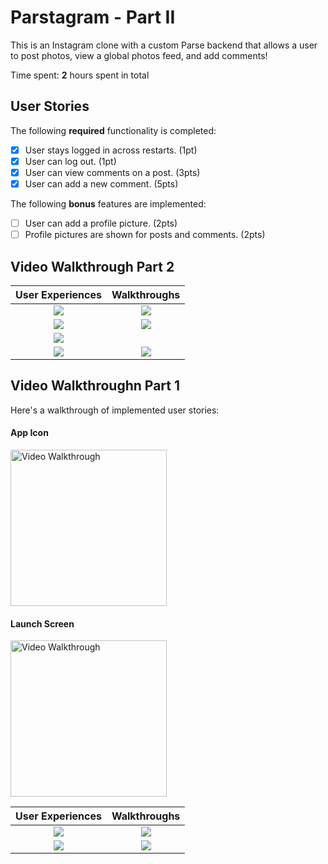 # Parstagram - Part II

This is an Instagram clone with a custom Parse backend that allows a user to post photos, view a global photos feed, and add comments!

Time spent: **2** hours spent in total

## User Stories

The following **required** functionality is completed:

- [x] User stays logged in across restarts. (1pt)
- [x] User can log out. (1pt)
- [x] User can view comments on a post. (3pts)
- [x] User can add a new comment. (5pts)

The following **bonus** features are implemented:

- [ ] User can add a profile picture. (2pts)
- [ ] Profile pictures are shown for posts and comments. (2pts)

## Video Walkthrough Part 2


User Experiences             |  Walkthroughs
:-------------------------:|:-------------------------:
![](https://i.imgur.com/Sw9wGWH.gif)  |  ![](https://i.imgur.com/tggcYLE.gif)
![](https://i.imgur.com/ei9bSgy.gif) | ![](https://i.imgur.com/tJquiGK.gif)
![](https://i.imgur.com/6SWyTGx.gif)  |  ![]()
![](https://i.imgur.com/Kf7QxE6.gif)  |  ![](https://i.imgur.com/Sw9wGWH.gif)

## Video Walkthroughn Part 1

Here's a walkthrough of implemented user stories:

#### App Icon

<img src='https://i.imgur.com/v2LWv8a.png' title='Video Walkthrough' width='250' alt='Video Walkthrough' />

#### Launch Screen

<img src='https://i.imgur.com/rB6lB0G.png' title='Video Walkthrough' width='250' alt='Video Walkthrough' />




User Experiences             |  Walkthroughs
:-------------------------:|:-------------------------:
![](https://i.imgur.com/8CorlqH.gif)  |  ![](https://i.imgur.com/n3fev8F.gif)
![](https://i.imgur.com/azvKspq.gif)  |  ![](https://i.imgur.com/ZfKI1BP.gif)

